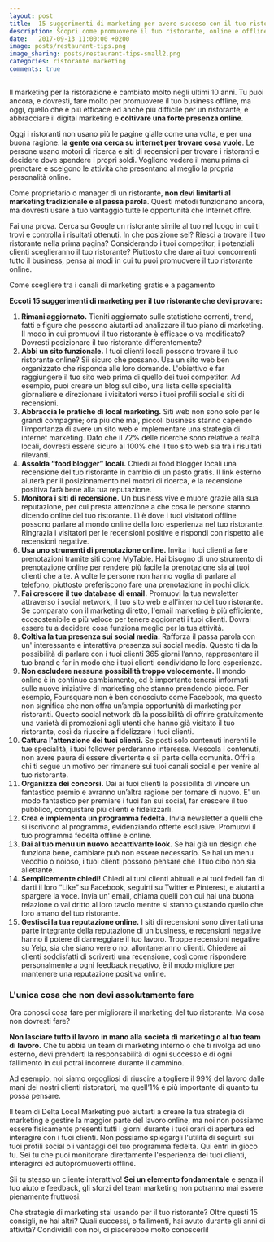 ```yaml
---
layout: post
title:  15 suggerimenti di marketing per avere succeso con il tuo ristorante
description: Scopri come promuovere il tuo ristorante, online e offline, seguendo questi suggerimenti
date:   2017-09-13 11:00:00 +0200
image: posts/restaurant-tips.png
image_sharing: posts/restaurant-tips-small2.png
categories: ristorante marketing
comments: true
---
```



Il marketing per la ristorazione è cambiato molto negli ultimi 10 anni. Tu puoi ancora, e dovresti, fare molto per promuovere il tuo business offline, ma oggi, quello che è più efficace ed anche più difficile per un ristorante, è abbracciare il digital marketing e **coltivare una forte presenza online**.

Oggi i ristoranti non usano più le pagine gialle come una volta, e per una buona ragione: **la gente ora cerca su internet per trovare cosa vuole**. Le persone usano motori di ricerca e siti di recensioni per trovare i ristoranti e decidere dove spendere i propri soldi. Vogliono vedere il menu prima di prenotare e scelgono le attività che presentano al meglio la propria personalità online.

Come proprietario o manager di un ristorante, **non devi limitarti al marketing tradizionale e al passa parola**. Questi metodi funzionano ancora, ma dovresti usare a tuo vantaggio tutte le opportunità che Internet offre.

Fai una prova. Cerca su Google un ristorante simile al tuo nel luogo in cui ti trovi e controlla i risultati ottenuti. In che posizione sei? Riesci a trovare il tuo ristorante nella prima pagina? Considerando i tuoi competitor, i potenziali clienti sceglieranno il tuo ristorante? Piuttosto che dare ai tuoi concorrenti tutto il business, pensa ai modi in cui tu puoi promuovere il tuo ristorante online.

Come scegliere tra i canali di marketing gratis e a pagamento

**Eccoti 15 suggerimenti di marketing per il tuo ristorante che devi provare:**

1. **Rimani aggiornato.** Tieniti aggiornato sulle statistiche correnti, trend, fatti e figure che possono aiutarti ad analizzare il tuo piano di marketing. Il modo in cui promuovi il tuo ristorante è efficace o va modificato? Dovresti posizionare il tuo ristorante differentemente?
2. **Abbi un sito funzionale.** I tuoi clienti locali possono trovare il tuo ristorante online? Sii sicuro che possano. Usa un sito web ben organizzato che risponda alle loro domande. L'obiettivo è far raggiungere il tuo sito web prima di quello dei tuoi competitor. Ad esempio, puoi creare un blog sul cibo, una lista delle specialità giornaliere e direzionare i visitatori verso i tuoi profili social e siti di recensioni.
3. **Abbraccia le pratiche di local marketing.** Siti web non sono solo per le grandi compagnie; ora più che mai, piccoli business stanno capendo l’importanza di avere un sito web e implementare una strategia di internet marketing. Dato che il 72% delle ricerche sono relative a realtà locali, dovresti essere sicuro al 100% che il tuo sito web sia tra i risultati rilevanti.
4. **Assolda “food blogger” locali.** Chiedi ai food blogger locali una recensione del tuo ristorante in cambio di un pasto gratis. Il link esterno aiuterà per il posizionamento nei motori di ricerca, e la recensione positiva farà bene alla tua reputazione.
5. **Monitora i siti di recensione.** Un business vive e muore grazie alla sua reputazione, per cui presta attenzione a che cosa le persone stanno dicendo online del tuo ristorante. Lì è dove i tuoi visitatori offline possono parlare al mondo online della loro esperienza nel tuo ristorante. Ringrazia i visitatori per le recensioni positive e rispondi con rispetto alle recensioni negative.
6. **Usa uno strumenti di prenotazione online.** Invita i tuoi clienti a fare prenotazioni tramite siti come MyTable. Hai bisogno di uno strumento di prenotazione online per rendere più facile la prenotazione sia ai tuoi clienti che a te. A volte le persone non hanno voglia di parlare al telefono, piuttosto preferiscono fare una prenotazione in pochi click.
7. **Fai crescere il tuo database di email.** Promuovi la tua newsletter attraverso i social network, il tuo sito web e all’interno del tuo ristorante. Se comparato con il marketing diretto, l'email marketing è più efficiente, ecosostenibile e più veloce per tenere aggiornati i tuoi clienti. Dovrai essere tu a decidere cosa funziona meglio per la tua attività.
8. **Coltiva la tua presenza sui social media.** Rafforza il passa parola con un' interessante e interattiva presenza sui social media. Questo ti da la possibilità di parlare con i tuoi clienti 365 giorni l’anno, rappresentare il tuo brand e far in modo che i tuoi clienti condividano le loro esperienze.
9. **Non escludere nessuna possibilità troppo velocemente.** Il mondo online è in continuo cambiamento, ed è importante tenersi informati sulle nuove iniziative di marketing che stanno prendendo piede. Per esempio, Foursquare non è ben conosciuto come Facebook, ma questo non significa che non offra un’ampia opportunità di marketing per ristoranti. Questo social network dà la possibilità di offrire gratuitamente una varietà di promozioni agli utenti che hanno già visitato il tuo ristorante, così da riuscire a fidelizzare i tuoi clienti.
10. **Cattura l'attenzione dei tuoi clienti.** Se posti solo contenuti inerenti le tue specialità, i tuoi follower perderanno interesse. Mescola i contenuti, non avere paura di essere divertente e sii parte della comunità. Offri a chi ti segue un motivo per rimanere sui tuoi canali social e per venire al tuo ristorante.
11. **Organizza dei concorsi.** Dai ai tuoi clienti la possibilità di vincere un fantastico premio e avranno un’altra ragione per tornare di nuovo. E' un modo fantastico per premiare i tuoi fan sui social, far crescere il tuo pubblico, conquistare più clienti e fidelizzarli.
12. **Crea e implementa un programma fedeltà.** Invia newsletter a quelli che si iscrivono al programma, evidenziando offerte esclusive. Promuovi il tuo programma fedeltà offline e online.
13. **Dai al tuo menu un nuovo accattivante look.** Se hai già un design che funziona bene, cambiare può non essere necessario. Se hai un menu vecchio o noioso, i tuoi clienti possono pensare che il tuo cibo non sia allettante.
14. **Semplicemente chiedi!** Chiedi ai tuoi clienti abituali e ai tuoi fedeli fan di darti il loro “Like” su Facebook, seguirti su Twitter e Pinterest, e aiutarti a spargere la voce. Invia un' email, chiama quelli con cui hai una buona relazione o vai dritto al loro tavolo mentre si stanno gustando quello che loro amano del tuo ristorante.
15. **Gestisci la tua reputazione online.** I siti di recensioni sono diventati una parte integrante della reputazione di un business, e recensioni negative hanno il potere di danneggiare il tuo lavoro. Troppe recensioni negative su Yelp, sia che siano vere o no, allontaneranno clienti. Chiedere ai clienti soddisfatti di scriverti una recensione, così come rispondere personalmente a ogni feedback negativo, è il modo migliore per mantenere una reputazione positiva online.

### L'unica cosa che non devi assolutamente fare

Ora conosci cosa fare per migliorare il marketing del tuo ristorante. Ma cosa non dovresti fare?

**Non lasciare tutto il lavoro in mano alla società di marketing o al tuo team di lavoro.** Che tu abbia un team di marketing interno o che ti rivolga ad uno esterno, devi prenderti la responsabilità di ogni successo e di ogni fallimento in cui potrai incorrere durante il cammino.

Ad esempio, noi siamo orgogliosi di riuscire a togliere il 99% del lavoro dalle mani dei nostri clienti ristoratori, ma quell’1% è più importante di quanto tu possa pensare.

Il team di Delta Local Marketing può aiutarti a creare la tua strategia di marketing e gestire la maggior parte del lavoro online, ma noi non possiamo essere fisicamente presenti tutti i giorni durante i tuoi orari di apertura ed interagire con i tuoi clienti. Non possiamo spiegargli l'utilità di seguirti sui tuoi profili social o i vantaggi del tuo programma fedeltà. Qui entri in gioco tu. Sei tu che puoi monitorare direttamente l'esperienza dei tuoi clienti, interagirci ed autopromuoverti offline.

Sii tu stesso un cliente interattivo! **Sei un elemento fondamentale** e senza il tuo aiuto e feedback, gli sforzi del team marketing non potranno mai essere pienamente fruttuosi.

Che strategie di marketing stai usando per il tuo ristorante? Oltre questi 15 consigli, ne hai altri? Quali successi, o fallimenti, hai avuto durante gli anni di attività? Condividili con noi, ci piacerebbe molto conoscerli!

